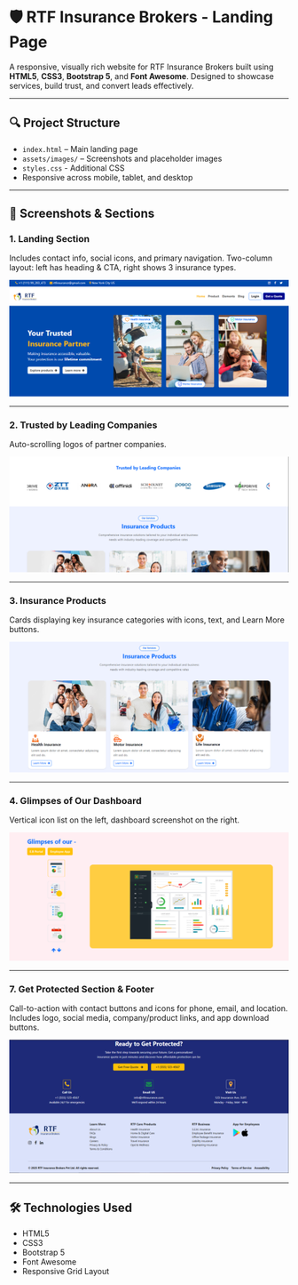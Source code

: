 # 🛡️ RTF Insurance Brokers - Landing Page

A responsive, visually rich website for RTF Insurance Brokers built using **HTML5**, **CSS3**, **Bootstrap 5**, and **Font Awesome**. Designed to showcase services, build trust, and convert leads effectively.

---

## 🔍 Project Structure

- `index.html` – Main landing page
- `assets/images/` – Screenshots and placeholder images
- `styles.css` - Additional CSS
- Responsive across mobile, tablet, and desktop

---

## 📸 Screenshots & Sections

### 1. **Landing Section**

Includes contact info, social icons, and primary navigation.
Two-column layout: left has heading & CTA, right shows 3 insurance types.

![Top Bar](Assets/screenshots/landing-page.PNG)

---

### 2. **Trusted by Leading Companies**

Auto-scrolling logos of partner companies.

![Trusted Companies](Assets/screenshots/trusted-companies.PNG)

---

### 3. **Insurance Products**

Cards displaying key insurance categories with icons, text, and Learn More buttons.

![Insurance Products](Assets/screenshots/services.PNG)

---

### 4. **Glimpses of Our Dashboard**

Vertical icon list on the left, dashboard screenshot on the right.

![Dashboard](Assets/screenshots/glimpses.PNG)

---

### 7. **Get Protected Section & Footer**

Call-to-action with contact buttons and icons for phone, email, and location.
Includes logo, social media, company/product links, and app download buttons.

![Quote Section](Assets/screenshots/footer.PNG)

---

## 🛠️ Technologies Used

- HTML5
- CSS3
- Bootstrap 5
- Font Awesome
- Responsive Grid Layout
